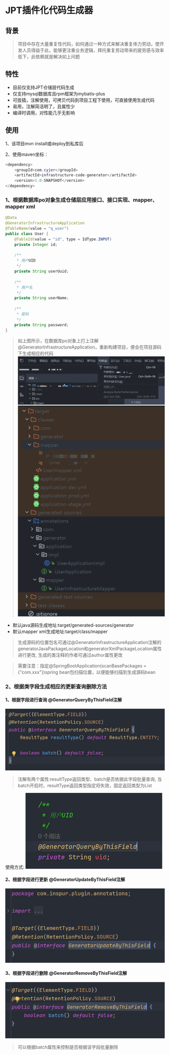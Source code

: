 # JPT插件化代码生成器
## 背景
>项目中存在大量重复性代码，如何通过一种方式来解决重复体力劳动，使开发人员得益于此，能够更注重业务逻辑，拜托重复劳动带来的疲劳感与效率低下，此依赖就是解决如上问题

## 特性
* 目前仅支持JPT仓储层代码生成
* 仅支持mysql数据库且rpm框架为mybatis-plus
* 可拔插，注解使用，可拷贝代码到项目工程下使用，可直接使用生成代码
* 易用，注解简洁明了，且属性少
* 编译时调用，对性能几乎无影响

## 使用
1、该项目mvn install或deploy到私库后

2、使用maven坐标：
```java
<dependency>
    <groupId>com.cyjer</groupId>
    <artifactId>infrastructure-code-generator</artifactId>
    <version>1.0-SNAPSHOT</version>
</dependency>
```
### 1、根据数据库po对象生成仓储层应用接口、接口实现、mapper、mapper xml
```java
@Data
@GeneratorInfrastructureApplication
@TableName(value = "q_user")
public class User {
    @TableId(value = "id", type = IdType.INPUT)
    private Integer id;

    /**
     * 用户UID
     */
    private String userUuid;

    /**
     * 用户名
     */
    private String userName;

    /**
     * 密码
     */
    private String password;
}
```
>如上图所示，在数据库po对象上打上注解@GeneratorInfrastructureApplication，重新构建项目，便会在项目源码下生成相应的代码
> ![img_7.png](doc/img_7.png)![img_9.png](doc/img_9.png)

- 默认java源码生成地址:target/generated-sources/generator
- 默认mapper xml生成地址:target/class/mapper
> 生成源码的位置包名可通过@GeneratorInfrastructureApplication注解的generatorJavaPackageLocation和generatorXmlPackageLocation属性进行更改,
> 生成的类注释的作者可通过author属性更改

> 需要注意：指定@SpringBootApplication(scanBasePackages = {"com.xxx"})spring bean包扫描位置，以便能够扫描到生成源码bean

### 2、根据类字段生成相应的更新查询删除方法

#### 1、根据字段进行查询 @GeneratorQueryByThisField注解
![img_2.png](doc/img_2.png)
>注解有两个属性:resultType返回类型、batch是否依据此字段批量查询,
> 当batch开启时，resultType返回类型指定将失效，固定返回类型为List

使用方式:
![img_10.png](doc/img_10.png)

#### 2、根据字段进行更新 @GeneratorUpdateByThisField注解
![img_4.png](doc/img_4.png)

#### 3、根据字段进行删除 @GeneratorRemoveByThisField注解
![img_5.png](doc/img_5.png)
>可以根据batch属性来控制是否根据该字段批量删除


